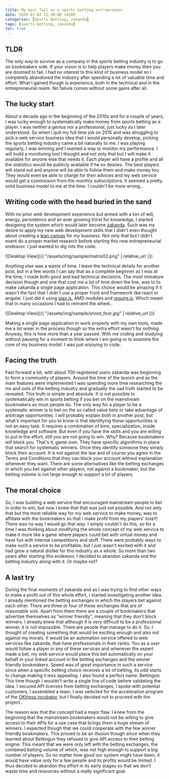 ```yaml
---
title: My epic fail as a sports betting entrepreneur
date: 2020-07-02 11:30:00 +0200
categories: [Sports Betting, zakanda]
tags: [sports-betting, zakanda]
toc: true
---
```


## TLDR
The only way to survive as a company in the sports betting industry is to go on bookmakers side. If your vision is 
to help players make money then you are doomed to fail. I had no interest to this kind of business model so I completely 
abandoned the industry after spending a lot of valuable time and effort. What I gained though is experience, both
in the technical and in the entrepreneurial realm. No failure comes without some gains after all. 

## The lucky start
About a decade ago in the beginning of the 2010s and for a couple of years, I was lucky enough to systematically make money from sports betting as a player. 
I was neither a genius nor a professional, just lucky as I later understood. So when I quit my full time 
job on 2015 and was struggling to pick a web service business idea that I would personally develop, 
picking the sports betting industry came a bit naturally to me. I was playing regularly, I was winning and I wanted 
a way to monitor my performance. I will build a monitoring tool I thought and not only that but I will make it 
available for anyone else that needs it. Each player will have a profile and all the statistics would be 
publicly available if he so desires. The best players will stand out and anyone will be able to follow them and make money 
too. They would even be able to charge for their advices and my web service would get a commission from the monthly 
subscriptions. It seemed a pretty solid business model to me at the time. I couldn't be more wrong.. 

## Writing code with the head buried in the sand
With no prior web development experience but armed with a ton of will, energy, persistence and an ever growing thirst 
for knowledge, I started designing the system which would later become [zakanda](https://www.zakanda.com/). Such was my 
desire to apply my new web development skills that I didn't even thought about creating a [lean canvas](https://leanstack.com/leancanvas) for my business. 
Not only that but I didn't event do a proper market research before starting this new entrepreneurial endeavor. I just wanted to dig into the code. 
 
 ![Desktop View]({{ "/assets/img/sample/matrix02.png" | relative_url }})  
 
Anything else was a waste of time. I leave the technical details for another post, but in a few words I can say that 
as a complete beginner as I was at the time, I made both good and bad technical decisions. The most immature decision though 
and one that cost me a lot of time down the line, 
was to to make zakanda a single page application. This choice would be amazing if it wasn't the fact that I 
didn't use a proper front end framework like react or angular. I just did it using [pjax.js](https://github.com/defunkt/jquery-pjax), 
AMD modules and [require.js](https://requirejs.org/). Which meant that in many occasions I had to reinvent the wheel..
 
 ![Desktop View]({{ "/assets/img/sample/shoot_foot.jpg" | relative_url }})  
  
Making a single page application to work properly with my own tools, made me a lot wiser in the process though so the extra effort 
wasn't for nothing. Anyway, this is how more than a year passed. With me coding and studying without pausing for a moment to think where I am going or
to examine the core of my business model. I was just enjoying to code. 

## Facing the truth 
Fast forward a bit, with about 700 registered users zakanda was beginning to form a community of players. Around the time 
of the launch and as the main features were implemented I was spending more time researching the ins and outs of the betting industry 
and gradually the sad truth started to be revealed. This truth is simple and absolute. It is not possible to 
systematically win in sports betting if you bet on the mainstream bookmakers as most people do. The only way for a player 
to be a systematic winner is to bet on the so called value bets or take advantage of arbitrage opportunities. I will probably explain both in 
another post, but what's important for you to know is that identifying these opportunities is not an easy task. It requires a combination of 
time, specialization, inside knowledge and software. But even if you have the skills and you are willing to put in the effort, still 
you are not going to win. Why? Because bookmakers will block you. That's it, game over. They have specific algorithms in place that search 
for systematic winners. Once they identify someone they simply block their account. It is not against the law and of course 
you agree in the Terms and Conditions that they can block your account without explanation whenever they want. There are 
some alternatives like the betting exchanges in which you bet against other players, not against a bookmaker, but the betting volume is not large 
enough to support a lot of players.

## The moral choice
So, I was building a web service that encouraged mainstream people to bet in order to win, but now I knew that that was just not possible. 
And not only that but the most reliable way for my web service to make money, was to affiliate with the bookmakers so that 
I make profit from my players' loss!!! There was no way I would go that way. I simply couldn't do this, so for a time I 
was thinking about modifying the whole concept of my web service to make it more like a game where players could bet 
with virtual money and have fun with internal competitions and stuff. There were probably ways to make such a service to be 
profitable, but I just wasn't excited with it and had grow a natural dislike for this industry as a whole. So more than two 
years after starting this endeavor, I decided to abandon zakanda and the betting industry along with it. Or maybe not?    

## A last try
During the final moments of zakanda and as I was trying to find other ways to make a profit out of this whole effort, I 
started investigating another idea. I already mentioned the betting exchanges in which the players bet against each other. 
There are three or four of these exchanges that are of reasonable size. Apart from them there are a couple of bookmakers that advertise themselves as 
"winner friendly", meaning that they don't block winners. I already knew that although it is very difficult to be a professional 
winner, it is not impossible. There are people that manage to do it. So, I thought of creating something that would be 
exciting enough and also not against my morals. It would be an automation service offered to web services like zakanda, 
that have professionals in their ranks. You as a user would follow a player in any of these services and whenever the 
expert made a bet, my web service would place this bet automatically on your behalf in your linked account in the betting 
exchanges and the winner friendly bookmakers. Speed was of great importance in such a service since when a specific betting choice 
receives a lot of betting, its odd starts to change making it less appealing. I also found a perfect name: Bettingun. 
This time though I wouldn't write a single line of code before validating the idea. I secured API licenses from betting exchanges, 
I spoke with potential customers, I assembled a team, I was selected for the acceleration program of the [OKthess incubator](https://okthess.gr/en/), 
but I finally decided not to proceed with the project.. 

The reason was that the concept had a major flaw. I knew from the beginning that the mainstream 
bookmakers would not be willing to give access to their APIs for a use case that brings them a huge stream of winners. 
I expected though that we could cooperate with the few winner friendly bookmakers. This proved to be an illusion 
though since when they learned about Bettingun they refused to give API access to their betting engine. This meant that we were only
left with the betting exchanges, the combined betting volume of which, was not high enough to support a big 
number of players. So no matter how good our system might have been, it would have value only for a few 
people and its profits would be limited. I thus decided to abandon this effort in its early stages so that we don’t waste time and resources without 
a really significant goal.


 

  